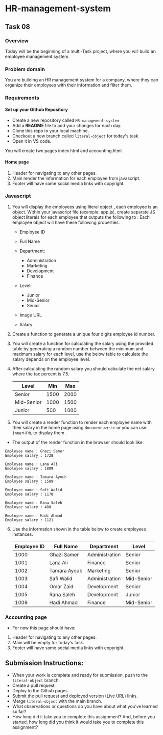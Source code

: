 # HR-management-system

## **Task 08**

### **Overview**

Today will be the beginning of a multi-Task project, where you will build an employee management system.

### **Problem domain**

You are building an HR management system for a company, where they can organize their employees with their information and filter them.

### **Requirements**

#### Set up your Github Repository

- Create a new repository called `HR-management-system`
- Add a **README** file to add your changes for each day.
- Clone this repo to your local machine.
- Checkout a new branch called `literal-object` for today's task.
- Open it in VS code.

You will create two pages index.html and accounting.html.

#### **Home page**

1. Header for navigating to any other pages.
2. Main render the information for each employee from javascript.
3. Footer will have some social media links with copyright.

### **Javascript**

1. You will display the employees using literal object , each employee is an object.
Within your javascript file (example: app.js), create separate JS object literals for each employee that outputs the following to :
    Each employee object will have these following properties: 
    - Employee ID
    - Full Name
    - Department:
        - Administration
        - Marketing
        - Development
        - Finance

    - Level:
        - Junior
        - Mid-Senior
        - Senior

    - Image URL
    - Salary

2. Create a function to generate a unique four digits employee id number.


3. You will create a function for calculating the salary using the provided table by generating a random number between the minimum and maximum salary for each level, use the below table to calculate the salary depends on the employee level.

4. After calculating the random salary you should calculate the net salary where the tax percent is 7.5.

    |Level|Min|Max|
    |-----|---|---|
    |Senior|1500|2000|
    |Mid-Senior|1000|1500|
    |Junior|500|1000|

5. You will create a render  function to render each employee name with their salary in the home page using `document.write` or you can use `innerHTML` to display them .
- The output of the render function in the browser should look like: 
```
Employee name : Ghazi Samer
Employee salary : 1728

Employee name : Lana Ali
Employee salary : 1809

Employee name : Tamara Ayoub
Employee salary : 1589

Employee name : Safi Walid
Employee salary : 1178

Employee name : Rana Saleh
Employee salary : 480

Employee name : Hadi Ahmad
Employee salary : 1121
```



6. Use the information shown in the table below to create employees instances.

    |Employee ID|Full Name|Department|Level|
    |-----------|---------|----------|-----|
    |1000|Ghazi Samer|Administration|Senior|
    |1001|Lana Ali|Finance|Senior|
    |1002|Tamara Ayoub|Marketing|Senior|
    |1003|Safi Walid|Administration|Mid-Senior|
    |1004|Omar Zaid|Development|Senior|
    |1005|Rana Saleh|Development|Junior|
    |1006|Hadi Ahmad|Finance|Mid-Senior|

### **Accounting page**

- For now this page should have:

1. Header for navigating to any other pages.
2. Main will be empty for today's task.
3. Footer will have some social media links with copyright.


## Submission Instructions:
- When your work is complete and ready for submission, push to the `literal-object` branch.
- Create a pull request.
- Deploy to the Github pages.
- Submit the pull request and deployed version (Live URL) links.
- Merge `literal-object` with the main branch.
- What observations or questions do you have about what you’ve learned so far?
- How long did it take you to complete this assignment? And, before you started, how long did you think it would take you to complete this assignment?